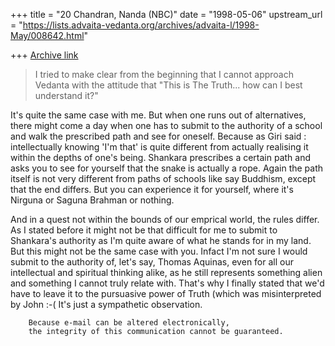 +++
title = "20 Chandran, Nanda (NBC)"
date = "1998-05-06"
upstream_url = "https://lists.advaita-vedanta.org/archives/advaita-l/1998-May/008642.html"

+++
[Archive link](https://lists.advaita-vedanta.org/archives/advaita-l/1998-May/008642.html)

>I tried to make clear from the beginning that I cannot approach Vedanta
>with the attitude that "This is The Truth... how can I best understand
>it?"

It's quite the same case with me. But when one runs out of alternatives,
there might come a day when one has to submit to the authority of a
school and walk the prescribed path and see for oneself. Because as Giri
said : intellectually knowing 'I'm that' is quite different from
actually realising it within the depths of one's being. Shankara
prescribes a certain path and asks you to see for yourself that the
snake is actually a rope. Again the path itself is not very different
from paths of schools like say Buddhism, except that the end differs.
But you can experience it for yourself, where it's Nirguna or Saguna
Brahman or nothing.

And in a quest not within the bounds of our emprical world, the rules
differ. As I stated before it might not be that difficult for me to
submit to Shankara's authority as I'm quite aware of what he stands for
in my land. But this might not be the same case with you. Infact I'm not
sure I would submit to the authority of, let's say, Thomas Aquinas, even
for all our intellectual and spiritual thinking alike, as he still
represents something alien and something I cannot truly relate with.
That's why I finally stated that we'd have to leave it to the pursuasive
power of Truth (which was misinterpreted by John :-( It's just a
sympathetic observation.

        Because e-mail can be altered electronically,
        the integrity of this communication cannot be guaranteed.

